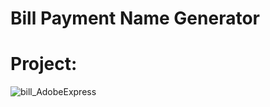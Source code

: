 # Bill Payment Name Generator

# Project:

![bill_AdobeExpress](https://user-images.githubusercontent.com/108231138/185752992-e41431e8-d11c-4a59-b952-36567ccee70c.gif)




